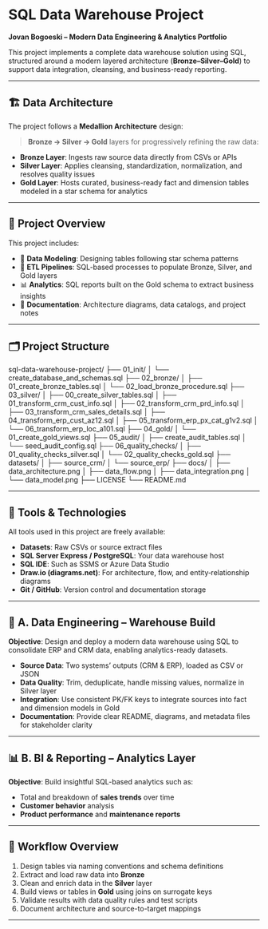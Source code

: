 # SQL Data Warehouse Project  
**Jovan Bogoeski – Modern Data Engineering & Analytics Portfolio**

This project implements a complete data warehouse solution using SQL, structured around a modern layered architecture (**Bronze–Silver–Gold**) to support data integration, cleansing, and business-ready reporting.

---

## 🏗️ Data Architecture

The project follows a **Medallion Architecture** design:

> **Bronze → Silver → Gold** layers for progressively refining the raw data:

- **Bronze Layer**: Ingests raw source data directly from CSVs or APIs  
- **Silver Layer**: Applies cleansing, standardization, normalization, and resolves quality issues  
- **Gold Layer**: Hosts curated, business-ready fact and dimension tables modeled in a star schema for analytics

---

## 📌 Project Overview

This project includes:

- 🧩 **Data Modeling**: Designing tables following star schema patterns  
- 🔁 **ETL Pipelines**: SQL-based processes to populate Bronze, Silver, and Gold layers  
- 📊 **Analytics**: SQL reports built on the Gold schema to extract business insights  
- 📄 **Documentation**: Architecture diagrams, data catalogs, and project notes

---

## 🗂️ Project Structure

sql-data-warehouse-project/
├── 01_init/
│ └── create_database_and_schemas.sql
├── 02_bronze/
│ ├── 01_create_bronze_tables.sql
│ └── 02_load_bronze_procedure.sql
├── 03_silver/
│ ├── 00_create_silver_tables.sql
│ ├── 01_transform_crm_cust_info.sql
│ ├── 02_transform_crm_prd_info.sql
│ ├── 03_transform_crm_sales_details.sql
│ ├── 04_transform_erp_cust_az12.sql
│ ├── 05_transform_erp_px_cat_g1v2.sql
│ └── 06_transform_erp_loc_a101.sql
├── 04_gold/
│ └── 01_create_gold_views.sql
├── 05_audit/
│ ├── create_audit_tables.sql
│ └── seed_audit_config.sql
├── 06_quality_checks/
│ ├── 01_quality_checks_silver.sql
│ └── 02_quality_checks_gold.sql
├── datasets/
│ ├── source_crm/
│ └── source_erp/
├── docs/
│ ├── data_architecture.png
│ ├── data_flow.png
│ ├── data_integration.png
│ └── data_model.png
├── LICENSE
└── README.md


---

## 🔗 Tools & Technologies

All tools used in this project are freely available:

- **Datasets**: Raw CSVs or source extract files  
- **SQL Server Express / PostgreSQL**: Your data warehouse host  
- **SQL IDE**: Such as SSMS or Azure Data Studio  
- **Draw.io (diagrams.net)**: For architecture, flow, and entity‑relationship diagrams  
- **Git / GitHub**: Version control and documentation storage

---

## 🧱 A. Data Engineering – Warehouse Build

**Objective**: Design and deploy a modern data warehouse using SQL to consolidate ERP and CRM data, enabling analytics-ready datasets.

- **Source Data**: Two systems’ outputs (CRM & ERP), loaded as CSV or JSON  
- **Data Quality**: Trim, deduplicate, handle missing values, normalize in Silver layer  
- **Integration**: Use consistent PK/FK keys to integrate sources into fact and dimension models in Gold  
- **Documentation**: Provide clear README, diagrams, and metadata files for stakeholder clarity

---

## 📊 B. BI & Reporting – Analytics Layer

**Objective**: Build insightful SQL-based analytics such as:

- Total and breakdown of **sales trends** over time  
- **Customer behavior** analysis  
- **Product performance** and **maintenance reports**

---

## 📖 Workflow Overview

1. Design tables via naming conventions and schema definitions  
2. Extract and load raw data into **Bronze**  
3. Clean and enrich data in the **Silver** layer  
4. Build views or tables in **Gold** using joins on surrogate keys  
5. Validate results with data quality rules and test scripts  
6. Document architecture and source-to-target mappings

---


